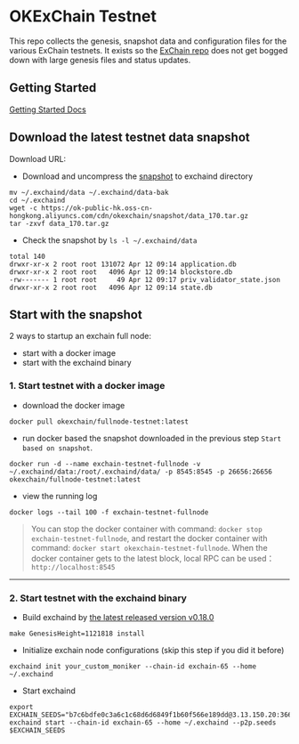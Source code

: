 # OKExChain Testnet

This repo collects the genesis, snapshot data and configuration files for the various ExChain
testnets. It exists so the [ExChain repo](https://github.com/okex/exchain)
does not get bogged down with large genesis files and status updates.

## Getting Started

[Getting Started Docs](https://okexchain-docs.readthedocs.io/en/latest/getting-start/join-okexchain-testnet.html)

## Download the latest testnet data snapshot

 Download URL: 
 
- Download and uncompress the [snapshot](https://ok-public-hk.oss-cn-hongkong.aliyuncs.com/cdn/okexchain/snapshot/data_170.tar.gz) to exchaind directory
```
mv ~/.exchaind/data ~/.exchaind/data-bak
cd ~/.exchaind
wget -c https://ok-public-hk.oss-cn-hongkong.aliyuncs.com/cdn/okexchain/snapshot/data_170.tar.gz
tar -zxvf data_170.tar.gz
```

- Check the snapshot by `ls -l ~/.exchaind/data`
```
total 140
drwxr-xr-x 2 root root 131072 Apr 12 09:14 application.db
drwxr-xr-x 2 root root   4096 Apr 12 09:14 blockstore.db
-rw------- 1 root root     49 Apr 12 09:17 priv_validator_state.json
drwxr-xr-x 2 root root   4096 Apr 12 09:14 state.db
```

## Start with the snapshot
2 ways to startup an exchain full node: 
- start with a docker image
- start with the exchaind binary

### 1. Start testnet with a docker image
- download the docker image
```
docker pull okexchain/fullnode-testnet:latest
```

- run docker based the snapshot downloaded in the previous step `Start based on snapshot`.
```
docker run -d --name exchain-testnet-fullnode -v ~/.exchaind/data:/root/.exchaind/data/ -p 8545:8545 -p 26656:26656 okexchain/fullnode-testnet:latest
```

- view the running log
```
docker logs --tail 100 -f exchain-testnet-fullnode
```

> You can stop the docker container with command: `docker stop exchain-testnet-fullnode`, and restart the docker container with command: `docker start okexchain-testnet-fullnode`. 
When the docker container gets to the latest block, local RPC can be used：`http://localhost:8545`

___
### 2. Start testnet with the exchaind binary

- Build exchaind by [the latest released version v0.18.0](https://github.com/okex/exchain/releases/tag/v0.18.0)
```
make GenesisHeight=1121818 install
```

- Initialize exchain node configurations (skip this step if you did it before)
```shell script
exchaind init your_custom_moniker --chain-id exchain-65 --home ~/.exchaind
````

- Start exchaind
```shell script
export EXCHAIN_SEEDS="b7c6bdfe0c3a6c1c68d6d6849f1b60f566e189dd@3.13.150.20:36656,d7eec05e6449945c8e0fd080d58977d671eae588@35.176.111.229:36656,223b5b41d1dba9057401def49b456630e1ab2599@18.162.106.25:36656"
exchaind start --chain-id exchain-65 --home ~/.exchaind --p2p.seeds $EXCHAIN_SEEDS
```






